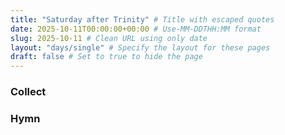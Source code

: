 ```yaml
---
title: "Saturday after Trinity" # Title with escaped quotes
date: 2025-10-11T00:00:00+00:00 # Use-MM-DDTHH:MM format
slug: 2025-10-11 # Clean URL using only date
layout: "days/single" # Specify the layout for these pages
draft: false # Set to true to hide the page
---
```


### Collect


### Hymn